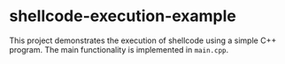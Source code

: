# shellcode-execution-example
This project demonstrates the execution of shellcode using a simple C++ program. The main functionality is implemented in `main.cpp`.
